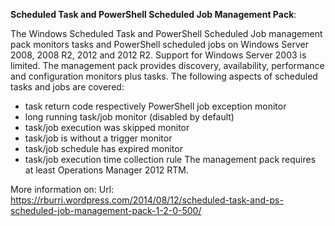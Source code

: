 ﻿**Scheduled Task and PowerShell Scheduled Job Management Pack**:

The Windows Scheduled Task and PowerShell Scheduled Job management pack monitors tasks and PowerShell
scheduled jobs on Windows Server 2008, 2008 R2, 2012 and 2012 R2. Support for Windows Server 2003 is
limited.
The management pack provides discovery, availability, performance and configuration monitors plus tasks.
The following aspects of scheduled tasks and jobs are covered:
- task return code respectively PowerShell job exception monitor
- long running task/job monitor (disabled by default)
- task/job execution was skipped monitor
- task/job is without a trigger monitor
- task/job schedule has expired monitor
- task/job execution time collection rule
The management pack requires at least Operations Manager 2012 RTM.


More information on:
Url: https://rburri.wordpress.com/2014/08/12/scheduled-task-and-ps-scheduled-job-management-pack-1-2-0-500/
